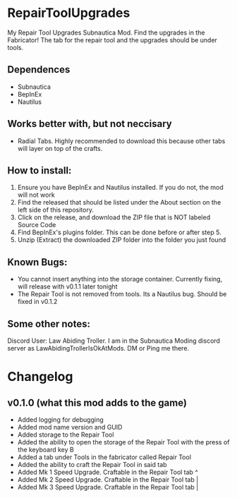 # RepairToolUpgrades
My Repair Tool Upgrades Subnautica Mod. Find the upgrades in the Fabricator! The tab for the repair tool and the upgrades should be under tools.

## Dependences

 - Subnautica
 - BepInEx
 - Nautilus

## Works better with, but not neccisary

 - Radial Tabs. Highly recommended to download this because other tabs will layer on top of the crafts.

## How to install:

1. Ensure you have BepInEx and Nautilus installed. If you do not, the mod will not work
2. Find the released that should be listed under the About section on the left side of this repository.
3. Click on the release, and download the ZIP file that is NOT labeled Source Code
4. Find BepInEx's plugins folder. This can be done before or after step 5.
5. Unzip (Extract) the downloaded ZIP folder into the folder you just found

## Known Bugs:

 - You cannot insert anything into the storage container. Currently fixing, will release with v0.1.1 later tonight
 - The Repair Tool is not removed from tools. Its a Nautilus bug. Should be fixed in v0.1.2

## Some other notes:

Discord User: Law Abiding Troller. I am in the Subnautica Moding discord server as LawAbidingTrollerIsOkAtMods. DM or Ping me there.

# Changelog
## v0.1.0 (what this mod adds to the game)
 - Added logging for debugging
 - Added mod name version and GUID
 - Added storage to the Repair Tool
 - Added the ability to open the storage of the Repair Tool with the press of the keyboard key B
 - Added a tab under Tools in the fabricator called Repair Tool
 - Added the ability to craft the Repair Tool in said tab
 - Added Mk 1 Speed Upgrade. Craftable in the Repair Tool tab ^
 - Added Mk 2 Speed Upgrade. Craftable in the Repair Tool tab |
 - Added Mk 3 Speed Upgrade. Craftable in the Repair Tool tab |
